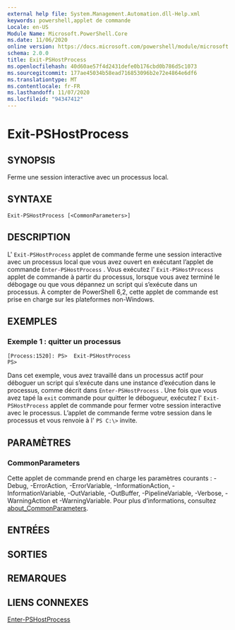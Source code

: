 ```yaml
---
external help file: System.Management.Automation.dll-Help.xml
keywords: powershell,applet de commande
Locale: en-US
Module Name: Microsoft.PowerShell.Core
ms.date: 11/06/2020
online version: https://docs.microsoft.com/powershell/module/microsoft.powershell.core/exit-pshostprocess?view=powershell-7&WT.mc_id=ps-gethelp
schema: 2.0.0
title: Exit-PSHostProcess
ms.openlocfilehash: 40d60ae57f4d2431defe0b176cbd0b786d5c1073
ms.sourcegitcommit: 177ae45034b58ead716853096b2e72e4864e6df6
ms.translationtype: MT
ms.contentlocale: fr-FR
ms.lasthandoff: 11/07/2020
ms.locfileid: "94347412"
---
```

# Exit-PSHostProcess

## SYNOPSIS
Ferme une session interactive avec un processus local.

## SYNTAXE

```
Exit-PSHostProcess [<CommonParameters>]
```

## DESCRIPTION

L' `Exit-PSHostProcess` applet de commande ferme une session interactive avec un processus local que vous avez ouvert en exécutant l’applet de commande `Enter-PSHostProcess` . Vous exécutez l' `Exit-PSHostProcess` applet de commande à partir du processus, lorsque vous avez terminé le débogage ou que vous dépannez un script qui s’exécute dans un processus. À compter de PowerShell 6,2, cette applet de commande est prise en charge sur les plateformes non-Windows.

## EXEMPLES

### Exemple 1 : quitter un processus

```
[Process:1520]: PS>  Exit-PSHostProcess
PS>
```

Dans cet exemple, vous avez travaillé dans un processus actif pour déboguer un script qui s’exécute dans une instance d’exécution dans le processus, comme décrit dans `Enter-PSHostProcess` . Une fois que vous avez tapé la `exit` commande pour quitter le débogueur, exécutez l' `Exit-PSHostProcess` applet de commande pour fermer votre session interactive avec le processus.
L’applet de commande ferme votre session dans le processus et vous renvoie à l' `PS C:\>` invite.

## PARAMÈTRES

### CommonParameters

Cette applet de commande prend en charge les paramètres courants : -Debug, -ErrorAction, -ErrorVariable, -InformationAction, -InformationVariable, -OutVariable, -OutBuffer, -PipelineVariable, -Verbose, -WarningAction et -WarningVariable. Pour plus d’informations, consultez [about_CommonParameters](https://go.microsoft.com/fwlink/?LinkID=113216).

## ENTRÉES

## SORTIES

## REMARQUES

## LIENS CONNEXES

[Enter-PSHostProcess](Enter-PSHostProcess.md)
